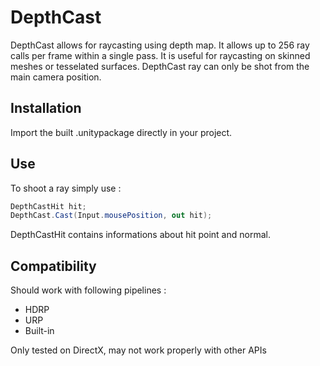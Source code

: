 # DepthCast

DepthCast allows for raycasting using depth map. It allows up to 256 ray calls per frame within a single pass. It is useful for raycasting on skinned meshes or tesselated surfaces. DepthCast ray can only be shot from the main camera position.

## Installation

Import the built .unitypackage directly in your project.

## Use

To shoot a ray simply use :
``` csharp
DepthCastHit hit;
DepthCast.Cast(Input.mousePosition, out hit);
```

DepthCastHit contains informations about hit point and normal.

## Compatibility

Should work with following pipelines :
  - HDRP
  - URP
  - Built-in

Only tested on DirectX, may not work properly with other APIs
